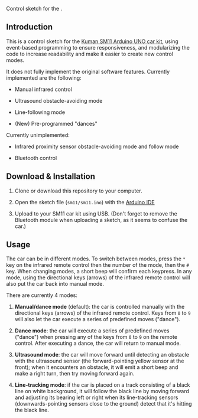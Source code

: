 Control sketch for the .

## Introduction

This is a control sketch for the [Kuman SM11 Arduino UNO car kit](http://www.kumantech.com/kuman-arduino-uno-bluetooth-irafred-remote-control-smart-robot-car-kit-sm11_p0415.html),
using event-based programming to ensure responsiveness, and modularizing the
code to increase readability and make it easier to create new control modes.

It does not fully implement the original software features. Currently
implemented are the following:

* Manual infrared control

* Ultrasound obstacle-avoiding mode

* Line-following mode

* (New) Pre-programmed "dances"


Currently unimplemented:

* Infrared proximity sensor obstacle-avoiding mode and follow mode

* Bluetooth control


## Download & Installation

1. Clone or download this repository to your computer.

2. Open the sketch file (`sm11/sm11.ino`) with the [Arduino IDE](https://www.arduino.cc/en/Main/Software)

3. Upload to your SM11 car kit using USB. (Don't forget to remove the Bluetooth module
when uploading a sketch, as it seems to confuse the car.)

## Usage

The car can be in different modes. To switch between modes, press the `*` key on the
infrared remote control then the number of the mode, then the `#` key. When changing
modes, a short beep will confirm each keypress. In any mode, using the directional
keys (arrows) of the infrared remote control will also put the car back into manual
mode.

There are currently 4 modes:

1. **Manual/dance mode** (default): the car is controlled manually with the directional
keys (arrows) of the infrared remote control. Keys from `0` to `9` will also let the
car execute a series of predefined moves ("dance").

2. **Dance mode**: the car will execute a series of predefined moves ("dance") when
pressing any of the keys from `0` to `9` on the remote control. After executing a
dance, the car will return to manual mode.

3. **Ultrasound mode**: the car will move forward until detecting an obstacle with the
ultrasound sensor (the forward-pointing yellow sensor at the front); when it encounters
an obstacle, it will emit a short beep and make a right turn, then try moving forward
again.

4. **Line-tracking mode**: if the car is placed on a track consisting of a black line
on white background, it will follow the black line by moving forward and adjusting its
bearing left or right when its line-tracking sensors (downwards-pointing sensors
close to the ground) detect that it's hitting the black line.
